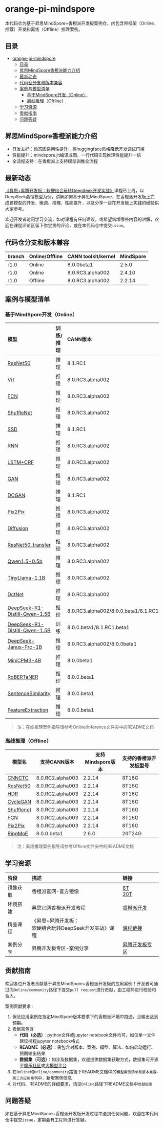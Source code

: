 # orange-pi-mindspore

本代码仓为基于昇思MindSpore+香橙派开发板案例仓，内包含带框架（Online，推荐）开发和离线（Offline）推理案例。

## 目录

- [orange-pi-mindspore](#orange-pi-mindspore)
  - [目录](#目录)
  - [昇思MindSpore香橙派能力介绍](#昇思mindspore香橙派能力介绍)
  - [最新动态](#最新动态)
  - [代码仓分支和版本兼容](#代码仓分支和版本兼容)
  - [案例与模型清单](#案例与模型清单)
    - [基于MindSpore开发（Online）](#基于mindspore开发online)
    - [离线推理（Offline）](#离线推理offline)
  - [学习资源](#学习资源)
  - [贡献指南](#贡献指南)
  - [问题答疑](#问题答疑)
## 昇思MindSpore香橙派能力介绍

- 开发友好：动态图易用性提升，类huggingface风格降低开发调试门槛
- 性能提升：mindspore.jit编译成图，一行代码实现推理性能提升一倍
- 全流程支持：在香橙派上支持模型训推全流程

## 最新动态

[《昇思+昇腾开发板：软硬结合玩转DeepSeek开发实战》](https://www.hiascend.com/developer/courses/detail/1925362775376744449)课程已上线，以DeepSeek蒸馏模型为例，讲解如何基于昇思MindSpore，在香橙派开发板上完成该模型的开发、微调、推理、性能提升，以及分享一些在开发板上实践的经验供大家参考。

欢迎开发者访问学习交流，如对课程有任何建议，或希望新增哪些内容的讲解，欢迎在课程评论区留下你宝贵的评论，或在本代码仓中提交`issue`。


## 代码仓分支和版本兼容

| branch | Online/Offline | CANN toolkit/kernel | MindSpore |
| :----- |:----- |:----- |:----- |
| r1.0 | Online | 8.0.0beta1 | 2.5.0 |
| r1.0 | Online | 8.0.RC3.alpha002 | 2.4.10 |
| r1.0 | Offline | 8.0.RC3.alpha002 | 2.2.14 |

## 案例与模型清单
### 基于MindSpore开发（Online）
| 模型 | 训练/推理 | CANN版本 | Mindspore版本 | 香橙派开发板型号 |
| :----- |:----- |:----- |:-----|:-----|
| [ResNet50](https://github.com/mindspore-courses/orange-pi-mindspore/tree/master/Online/inference/02-ResNet50) | 推理 | 8.1.RC1  | 2.6.0| 8T8G |
|[ViT](https://github.com/mindspore-courses/orange-pi-mindspore/tree/master/Online/inference/03-ViT)| 推理 | 8.0.RC3.alpha002  | 2.4.10| 8T16G |
|[FCN](https://github.com/mindspore-courses/orange-pi-mindspore/tree/master/Online/inference/04-FCN)| 推理 | 8.0.RC3.alpha002  | 2.4.10| 8T16G |
|[ShuffleNet](https://github.com/mindspore-courses/orange-pi-mindspore/tree/master/Online/inference/05-ShuffleNet)| 推理 | 8.0.RC3.alpha002  | 2.4.10| 8T16G |
|[SSD](https://github.com/mindspore-courses/orange-pi-mindspore/tree/master/Online/inference/06-SSD)| 推理 | 8.1.RC1  | 2.6.0| 8T8G |
|[RNN](https://github.com/mindspore-courses/orange-pi-mindspore/tree/master/Online/inference/07-RNN)| 推理 | 8.0.RC3.alpha002  | 2.4.10| 8T16G |
|[LSTM+CRF](https://github.com/mindspore-courses/orange-pi-mindspore/tree/master/Online/inference/08-LSTM%2BCRF)| 推理 | 8.0.RC3.alpha002  | 2.4.10| 8T16G |
|[GAN](https://github.com/mindspore-courses/orange-pi-mindspore/tree/master/Online/inference/09-GAN)| 推理 | 8.0.RC3.alpha002  | 2.4.10| 8T16G |
|[DCGAN](https://github.com/mindspore-courses/orange-pi-mindspore/tree/master/Online/inference/10-DCGAN)|  推理 | 8.1.RC1  | 2.6.0| 8T8G |
|[Pix2Pix](https://github.com/mindspore-courses/orange-pi-mindspore/tree/master/Online/inference/11-Pix2Pix)|  推理 | 8.0.RC3.alpha002  | 2.4.10| 8T16G |
|[Diffusion](https://github.com/mindspore-courses/orange-pi-mindspore/tree/master/Online/inference/12-Diffusion)|  推理 | 8.0.RC3.alpha002  | 2.4.10| 8T16G |
|[ResNet50_transfer](https://github.com/mindspore-courses/orange-pi-mindspore/tree/master/Online/inference/13-ResNet50_transfer)|  推理 | 8.0.RC3.alpha002  | 2.4.10| 8T16G |
|[Qwen1.5-0.5b](https://github.com/mindspore-courses/orange-pi-mindspore/tree/master/Online/inference/14-qwen1.5-0.5b)| 推理 | 8.0.RC3.alpha002  | 2.4.10| 8T16G |
|[TinyLlama-1.1B](https://github.com/mindspore-courses/orange-pi-mindspore/tree/master/Online/inference/15-tinyllama)| 推理 | 8.0.RC3.alpha002  | 2.4.10| 8T16G |
|[DctNet](https://github.com/mindspore-courses/orange-pi-mindspore/tree/master/Online/inference/16-DctNet)  | 推理 | 8.0.RC3.alpha002  | 2.4.10| 8T16G |
|[DeepSeek-R1-Distill-Qwen-1.5B](https://github.com/mindspore-courses/orange-pi-mindspore/tree/master/Online/inference/17-DeepSeek-R1-Distill-Qwen-1.5B)  | 推理 | 8.0.RC3.alpha002/8.0.0.beta1/8.1.RC1.beta1  | 2.4.10/2.5.0/2.6.0| 20T24G |
|[DeepSeek-R1-Distill-Qwen-1.5B](https://github.com/mindspore-courses/orange-pi-mindspore/tree/master/Online/training/01-DeepSeek-R1-Distill-Qwen-1.5B)  | 训练 | 8.0.0.beta1/8.1.RC1.beta1  | 2.5.0/2.6.0 | 20T24G |
|[DeepSeek-Janus-Pro-1B](https://github.com/mindspore-courses/orange-pi-mindspore/tree/master/Online/inference/18-DeepSeek-Janus-Pro-1B)  | 推理 | 8.0.RC3.alpha002/8.0.0beta1 | 2.4.10/2.5.0| 20T24G |
|[MiniCPM3-4B](https://github.com/mindspore-courses/orange-pi-mindspore/tree/master/Online/inference/19-MiniCPM3)  | 推理 | 8.0.0beta1 | 2.5.0| 20T24G |
|[RoBERTaNER](https://github.com/mindspore-courses/orange-pi-mindspore/tree/master/Online/community/RoBERTaNER) | 推理 | 8.0.0.beta1 | 2.6.0 | 20T24G |
|[SentenceSimilarity](https://github.com/mindspore-courses/orange-pi-mindspore/tree/master/Online/community/SentenceSimilarity) | 推理 | 8.0.0.beta1 | 2.6.0 | 20T24G |
|[FeatureExtraction](https://github.com/mindspore-courses/orange-pi-mindspore/tree/master/Online/community/FeatureExtraction) | 推理 | 8.0.0.beta1 | 2.6.0 | 20T24G |

> 注：在线推理案例指导请参考Online/inference文件夹中的README文档

### 离线推理（Offline）
| 模型名 | 支持CANN版本 | 支持Mindspore版本 | 支持的香橙派开发板型号 |
|  ----  | ---- | ---- | ---- |
| [CNNCTC](https://github.com/mindspore-courses/orange-pi-mindspore/tree/master/Offline/01-CNNCTC) | 8.0.RC2.alpha003  | 2.2.14| 8T16G |
|[ResNet50](https://github.com/mindspore-courses/orange-pi-mindspore/tree/master/Offline/02-ResNet50)| 8.0.RC2.alpha003  | 2.2.14| 8T16G |
|[HDR](https://github.com/mindspore-courses/orange-pi-mindspore/tree/master/Offline/03-HDR)| 8.0.RC2.alpha003  | 2.2.14| 8T16G |
|[CycleGAN](https://github.com/mindspore-courses/orange-pi-mindspore/tree/master/Offline/04-CycleGAN)| 8.0.RC2.alpha003  | 2.2.14| 8T16G |
|[Shufflenet](https://github.com/mindspore-courses/orange-pi-mindspore/tree/master/Offline/05-Shufflenet)|8.0.RC2.alpha003  | 2.2.14| 8T16G |
|[FCN](https://github.com/mindspore-courses/orange-pi-mindspore/tree/master/Offline/06-FCN)|8.0.RC2.alpha003  | 2.2.14| 8T16G |
|[Pix2Pix](https://github.com/mindspore-courses/orange-pi-mindspore/tree/master/Offline/07-Pix2Pix)|8.0.RC2.alpha003  | 2.2.14| 8T16G |
|[RingMoE]()|8.0.0.beta1 | 	2.6.0 | 20T24G |

> 注：离线推理案例指导请参考Offline文件夹中的README文档

## 学习资源

| 阶段 | 描述 | 链接 |
| :----- |:----- |:----- |
| 镜像获取 | 香橙派官网-官方镜像 | [8T](http://www.orangepi.cn/html/hardWare/computerAndMicrocontrollers/service-and-support/Orange-Pi-AIpro.html)</br>[20T](http://www.orangepi.cn/html/hardWare/computerAndMicrocontrollers/details/Orange-Pi-AIpro(20T).html) |
| 环境搭建 | 昇思官网香橙派开发教程 | [香橙派开发](https://www.mindspore.cn/tutorials/zh-CN/r2.6.0/orange_pi/overview.html) | 
| 精品课程 | 《昇思+昇腾开发板：</br> 软硬结合玩转DeepSeek开发实战》课程  | [课程链接](https://www.hiascend.com/developer/courses/detail/1925362775376744449) | 
| 案例分享 | 昇腾开发板专区-案例分享 | [昇腾开发板专区](https://www.hiascend.com/developer/devboard) | 


## 贡献指南

欢迎各位开发者贡献基于昇思MindSpore+香橙派开发板的应用案例！开发者可通过向`Online/community`路径下提交`pull request`进行贡献，由工程师进行校验和合入。

案例贡献要求：

1. 保证应用案例在指定MindSpore版本要求下的香橙派环境中跑通，且输出达到预期。
2. 贡献需包含
    - **代码（必选）**：python文件或jupyter notebook文件均可，如仅单一文件建议携程jupyter notebook格式
    - **README（必选）**：需包含对版本、案例、模型、算法、如何启动运行、预期输出结果
    - **数据集（可选）**：如涉及数据集，欢迎提供数据集获取方式，数据集可开源至[魔乐社区](https://modelers.cn/)或[大模型平台](https://xihe.mindspore.cn/)
3. 在`Online`和`Online/community`路径下README文档中的`模型案例清单和版本兼容-第三方应用案例`中，新增案例信息
4. 对代码、README的详细要求，请见`Online`路径下README文档中`贡献指南`

## 问题答疑

如在基于昇思MindSpore+香橙派开发板开发过程中遇到任何问题，欢迎在本代码仓中提交`issue`，定期会有工程师进行答疑。
